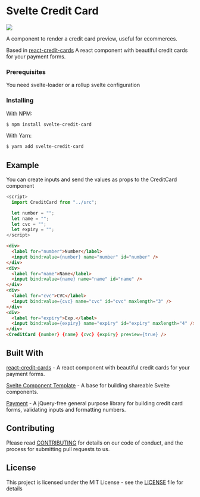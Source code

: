# Svelte Credit Card

<img src="https://user-images.githubusercontent.com/12489333/81740061-bb6eba00-9472-11ea-8f50-8862ce5e91be.png">

A component to render a credit card preview, useful for ecommerces. 

Based in [react-credit-cards](https://github.com/amarofashion/react-credit-cards) A react component with beautiful credit cards for your payment forms.


### Prerequisites

You need svelte-loader or a rollup svelte configuration

### Installing


With NPM:

```bash
$ npm install svelte-credit-card
```

With Yarn:

```bash
$ yarn add svelte-credit-card
```


## Example

You can create inputs and send the values as props to the CreditCard component

``` javascript
<script>
  import CreditCard from "../src";

  let number = "";
  let name = "";
  let cvc = "";
  let expiry = "";
</script>
```
``` html
<div>
  <label for="number">Number</label>
  <input bind:value={number} name="number" id="number" />
</div>
<div>
  <label for="name">Name</label>
  <input bind:value={name} name="name" id="name" />
</div>
<div>
  <label for="cvc">CVC</label>
  <input bind:value={cvc} name="cvc" id="cvc" maxlength="3" />
</div>
<div>
  <label for="expiry">Exp.</label>
  <input bind:value={expiry} name="expiry" id="expiry" maxlength="4" />
</div>
<CreditCard {number} {name} {cvc} {expiry} preview={true} />
```

## Built With

[react-credit-cards](https://github.com/amarofashion/react-credit-cards) - A react component with beautiful credit cards for your payment forms.

[Svelte Component Template](https://github.com/sveltejs/component-template) - A base for building shareable Svelte components.

[Payment](https://github.com/jessepollak/payment) - A jQuery-free general purpose library for building credit card forms, validating inputs and formatting numbers.

## Contributing

Please read [CONTRIBUTING](CONTRIBUTING.md) for details on our code of conduct, and the process for submitting pull requests to us.

## License

This project is licensed under the MIT License - see the [LICENSE](LICENSE) file for details